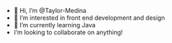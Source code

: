 - 👋 Hi, I’m @Taylor-Medina
- 👀 I’m interested in front end development and design
- 🌱 I’m currently learning Java
- I’m looking to collaborate on anything!

<!---
Taylor-Medina/Taylor-Medina is a ✨ special ✨ repository because its `README.md` (this file) appears on your GitHub profile.
You can click the Preview link to take a look at your changes.
--->
